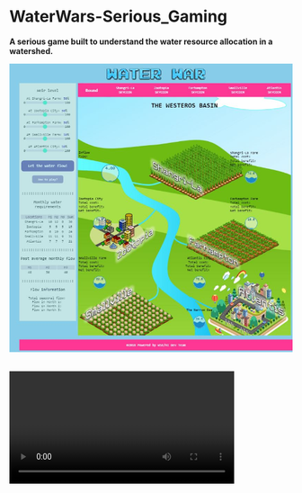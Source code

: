 # WaterWars-Serious_Gaming
<strong>A serious game built to understand the water resource allocation in a watershed.</strong>

<img src="https://github.com/KedarGHAG/WaterWars-Serious_Gaming/blob/master/WaterWars_GUI.JPG"></img>

<br>
<video width="400" controls>
  <source src="https://github.com/KedarGHAG/WaterWars-Serious_Gaming/blob/master/ScreenRecording24-05-201922-26-31.mp4" type="video/mp4">
</video>
